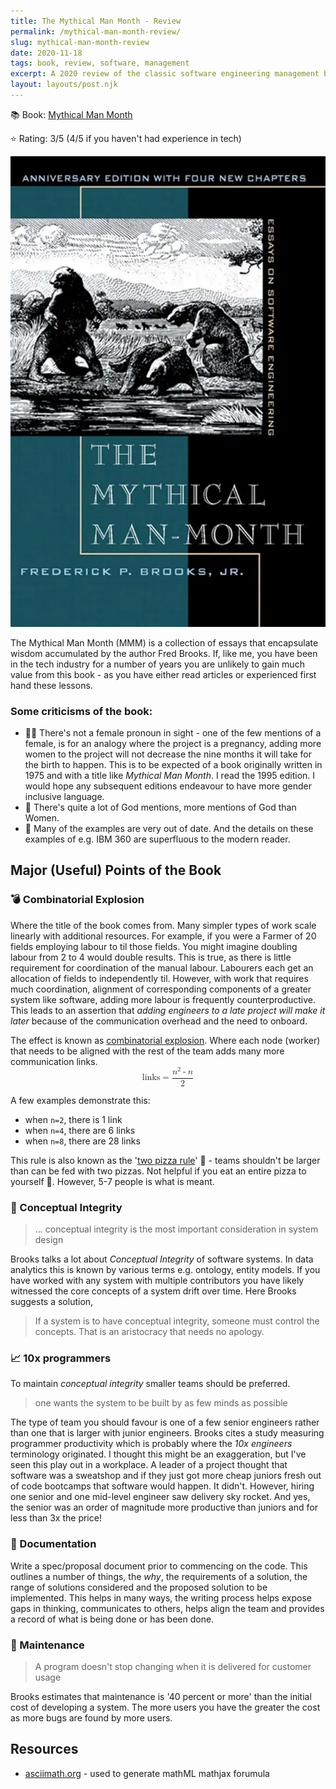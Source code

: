 ```yaml
---
title: The Mythical Man Month - Review
permalink: /mythical-man-month-review/
slug: mythical-man-month-review
date: 2020-11-18
tags: book, review, software, management
excerpt: A 2020 review of the classic software engineering management book.
layout: layouts/post.njk
---
```


📚 Book: [Mythical Man Month](https://amzn.to/38P7XBK)

⭐️ Rating: 3/5 (4/5 if you haven't had experience in tech)

![](/content/images/2020/mythical-man-month-frontcover.png#thumbnail)

The Mythical Man Month (MMM) is a collection of essays that encapsulate wisdom accumulated by the author Fred Brooks. If, like me, you have been in the tech industry for a number of years you are unlikely to gain much value from this book - as you have either read articles or experienced first hand these lessons.

### Some criticisms of the book:
- 🤦‍♀️ There's not a female pronoun in sight - one of the few mentions of a female, is for an analogy where the project is a pregnancy, adding more women to the project will not decrease the nine months it will take for the birth to happen. This is to be expected of a book originally written in 1975 and with a title like *Mythical Man Month*. I read the 1995 edition. I would hope any subsequent editions endeavour to have more gender inclusive language.
- 👼 There's quite a lot of God mentions, more mentions of God than Women.
- 📠 Many of the examples are very out of date. And the details on these examples of e.g. IBM 360 are superfluous to the modern reader.

## Major (Useful) Points of the Book
### 💣 Combinatorial Explosion
Where the title of the book comes from. Many simpler types of work scale linearly with additional resources. For example, if you were a Farmer of 20 fields employing labour to til those fields. You might imagine doubling labour from 2 to 4 would double results. This is true, as there is little requirement for coordination of the manual labour. Labourers each get an allocation of fields to independently til. However, with work that requires much coordination, alignment of corresponding components of a greater system like software, adding more labour is frequently counterproductive. This leads to an assertion that *adding engineers to a late project will make it later* because of the communication overhead and the need to onboard.

The effect is known as [combinatorial explosion](https://en.wikipedia.org/wiki/Combinatorial_explosion). Where each node (worker) that needs to be aligned with the rest of the team adds many more communication links.
<math xmlns="http://www.w3.org/1998/Math/MathML" display="block"><mrow><mtext>links</mtext></mrow><mo>=</mo><mfrac><mrow><msup><mi>n</mi><mn>2</mn></msup><mo>-</mo><mi>n</mi></mrow><mn>2</mn></mfrac></math>

A few examples demonstrate this:
- when `n=2`, there is 1 link
- when `n=4`, there are 6 links
- when `n=8`, there are 28 links

This rule is also known as the '[two pizza rule](https://www.theguardian.com/technology/2018/apr/24/the-two-pizza-rule-and-the-secret-of-amazons-success)' 🍕 - teams shouldn't be larger than can be fed with two pizzas. Not helpful if you eat an entire pizza to yourself 🤤. However, 5-7 people is what is meant.

### 🧠 Conceptual Integrity
>... conceptual integrity is the most important consideration in system design

Brooks talks a lot about *Conceptual Integrity* of software systems. In data analytics this is known by various terms e.g. ontology, entity models. If you have worked with any system with multiple contributors you have likely witnessed the core concepts of a system drift over time. Here Brooks suggests a solution,

>If a system is to have conceptual integrity, someone must control the concepts. That is an aristocracy that needs no apology.

### 📈 10x programmers
To maintain *conceptual integrity* smaller teams should be preferred.

>one wants the system to be built by as few minds as possible

The type of team you should favour is one of a few senior engineers rather than one that is larger with junior engineers. Brooks cites a study measuring programmer productivity which is probably where the *10x engineers* terminology originated. I thought this might be an exaggeration, but I've seen this play out in a workplace. A leader of a project thought that software was a sweatshop and if they just got more cheap juniors fresh out of code bootcamps that software would happen. It didn't. However, hiring one senior and one mid-level engineer saw delivery sky rocket. And yes, the senior was an order of magnitude more productive than juniors and for less than 3x the price!

### 📄 Documentation
Write a spec/proposal document prior to commencing on the code. This outlines a number of things, the *why*, the requirements of a solution, the range of solutions considered and the proposed solution to be implemented. This helps in many ways, the writing process helps expose gaps in thinking, communicates to others, helps align the team and provides a record of what is being done or has been done.

### 🚧 Maintenance
>A program doesn't stop changing when it is delivered for customer usage

Brooks estimates that maintenance is '40 percent or more' than the initial cost of developing a system. The more users you have the greater the cost as more bugs are found by more users.

## Resources
- [asciimath.org](http://asciimath.org/) - used to generate mathML mathjax forumula
